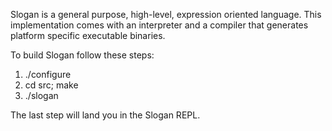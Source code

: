 Slogan is a general purpose, high-level, expression oriented language.
This implementation comes with an interpreter and a compiler that generates 
platform specific executable binaries.

To build Slogan follow these steps:

 
  1. ./configure
  2. cd src; make
  3. ./slogan

The last step will land you in the Slogan REPL.